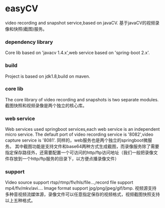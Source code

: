 # easyCV
video recording and snapshot service,based on javaCV. 基于javaCV的视频录像和快照(截图)服务。


### dependency library
Core lib based on 'javacv 1.4.x',web service based on 'spring-boot 2.x'.

### build
Project is based on jdk1.8,build on maven.

### core lib
The core library of video recording and snapshots is two separate modules.
截图快照和视频录像是两个独立的核心库。

### web service
Web services used springboot services,each web service is an independent micro service.
The default port of video recording service is '8082',video capture service is '8081'.
同样的，web服务也是两个独立的springboot微服务。
其中截图功能是支持文件和base64两种方式生成截图，而录像服务除了需要指定保存路径外，还需要配置一个可访问的http/ftp访问地址（我们一般把录像文件存放到一个http/ftp服务的目录下，以方便点播录像文件）

### support
 Video source support rtsp/rtmp/flv/hls/file...,record file support mp4/flv/mkv/avi....
 Image format support jpg/png/jpeg/gif/bmp.
视频源支持多种音视频流媒体源，录像文件可以任意指定保存的视频格式，视频截图快照支持以上五种格式。

